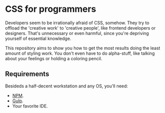 # CSS for programmers

Developers seem to be irrationally afraid of CSS, somehow. They try to offload the 'creative work' to 'creative people', like frontend developers or designers. That's unnecessary or even harmful, since you're depriving yourself of essential knowledge.

This repository aims to show you how to get the most results doing the least amount of styling work. You don't even have to do alpha-stuff, like talking about your feelings or holding a coloring pencil. 

## Requirements

Besideds a half-decent workstation and any OS, you'll need:
 
- [NPM][1].
- [Gulp][2].
- Your favorite IDE.

[1]: https://docs.npmjs.com/getting-started/installing-node
[2]: http://gulpjs.com/
